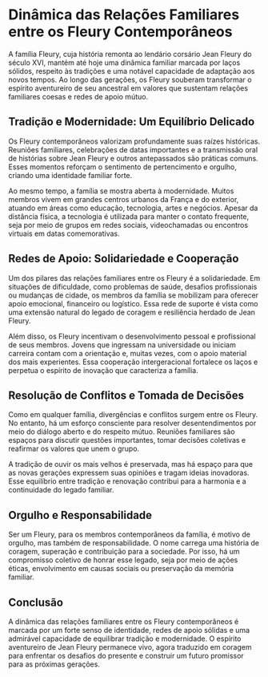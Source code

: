 # Dinâmica das Relações Familiares entre os Fleury Contemporâneos

A família Fleury, cuja história remonta ao lendário corsário Jean Fleury do século XVI, mantém até hoje uma dinâmica familiar marcada por laços sólidos, respeito às tradições e uma notável capacidade de adaptação aos novos tempos. Ao longo das gerações, os Fleury souberam transformar o espírito aventureiro de seu ancestral em valores que sustentam relações familiares coesas e redes de apoio mútuo.

## Tradição e Modernidade: Um Equilíbrio Delicado

Os Fleury contemporâneos valorizam profundamente suas raízes históricas. Reuniões familiares, celebrações de datas importantes e a transmissão oral de histórias sobre Jean Fleury e outros antepassados são práticas comuns. Esses momentos reforçam o sentimento de pertencimento e orgulho, criando uma identidade familiar forte.

Ao mesmo tempo, a família se mostra aberta à modernidade. Muitos membros vivem em grandes centros urbanos da França e do exterior, atuando em áreas como educação, tecnologia, artes e negócios. Apesar da distância física, a tecnologia é utilizada para manter o contato frequente, seja por meio de grupos em redes sociais, videochamadas ou encontros virtuais em datas comemorativas.

## Redes de Apoio: Solidariedade e Cooperação

Um dos pilares das relações familiares entre os Fleury é a solidariedade. Em situações de dificuldade, como problemas de saúde, desafios profissionais ou mudanças de cidade, os membros da família se mobilizam para oferecer apoio emocional, financeiro ou logístico. Essa rede de suporte é vista como uma extensão natural do legado de coragem e resiliência herdado de Jean Fleury.

Além disso, os Fleury incentivam o desenvolvimento pessoal e profissional de seus membros. Jovens que ingressam na universidade ou iniciam carreira contam com a orientação e, muitas vezes, com o apoio material dos mais experientes. Essa cooperação intergeracional fortalece os laços e perpetua o espírito de inovação que caracteriza a família.

## Resolução de Conflitos e Tomada de Decisões

Como em qualquer família, divergências e conflitos surgem entre os Fleury. No entanto, há um esforço consciente para resolver desentendimentos por meio do diálogo aberto e do respeito mútuo. Reuniões familiares são espaços para discutir questões importantes, tomar decisões coletivas e reafirmar os valores que unem o grupo.

A tradição de ouvir os mais velhos é preservada, mas há espaço para que as novas gerações expressem suas opiniões e tragam ideias inovadoras. Esse equilíbrio entre tradição e renovação contribui para a harmonia e a continuidade do legado familiar.

## Orgulho e Responsabilidade

Ser um Fleury, para os membros contemporâneos da família, é motivo de orgulho, mas também de responsabilidade. O nome carrega uma história de coragem, superação e contribuição para a sociedade. Por isso, há um compromisso coletivo de honrar esse legado, seja por meio de ações éticas, envolvimento em causas sociais ou preservação da memória familiar.

## Conclusão

A dinâmica das relações familiares entre os Fleury contemporâneos é marcada por um forte senso de identidade, redes de apoio sólidas e uma admirável capacidade de equilibrar tradição e modernidade. O espírito aventureiro de Jean Fleury permanece vivo, agora traduzido em coragem para enfrentar os desafios do presente e construir um futuro promissor para as próximas gerações.